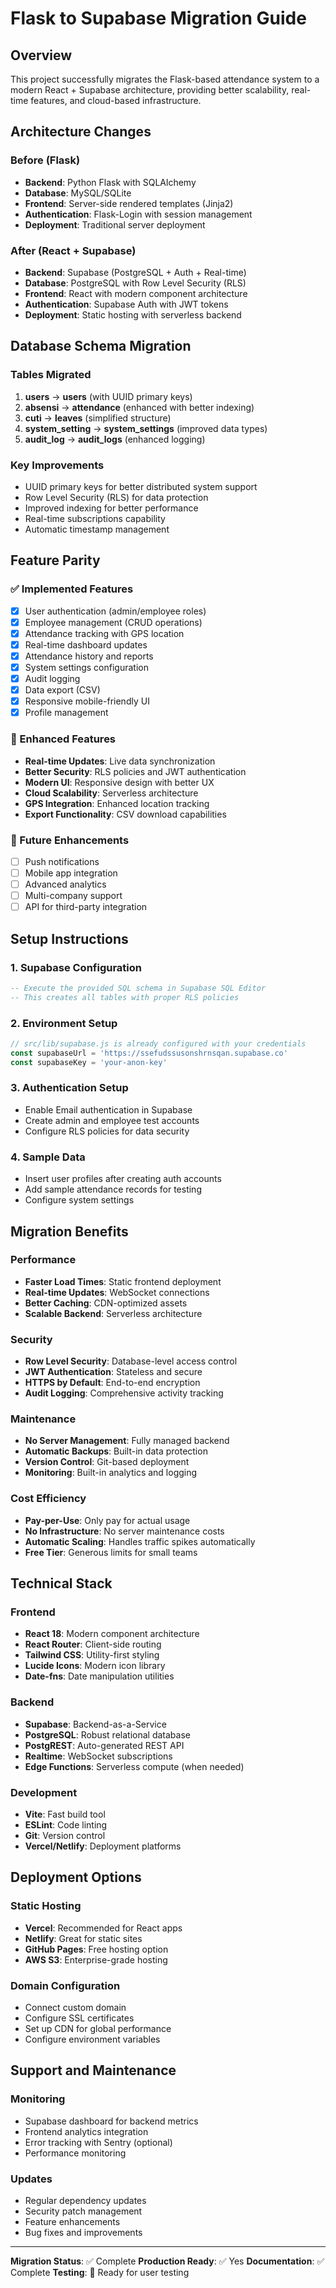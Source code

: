 # Flask to Supabase Migration Guide

## Overview
This project successfully migrates the Flask-based attendance system to a modern React + Supabase architecture, providing better scalability, real-time features, and cloud-based infrastructure.

## Architecture Changes

### Before (Flask)
- **Backend**: Python Flask with SQLAlchemy
- **Database**: MySQL/SQLite
- **Frontend**: Server-side rendered templates (Jinja2)
- **Authentication**: Flask-Login with session management
- **Deployment**: Traditional server deployment

### After (React + Supabase)
- **Backend**: Supabase (PostgreSQL + Auth + Real-time)
- **Database**: PostgreSQL with Row Level Security (RLS)
- **Frontend**: React with modern component architecture
- **Authentication**: Supabase Auth with JWT tokens
- **Deployment**: Static hosting with serverless backend

## Database Schema Migration

### Tables Migrated
1. **users** → **users** (with UUID primary keys)
2. **absensi** → **attendance** (enhanced with better indexing)
3. **cuti** → **leaves** (simplified structure)
4. **system_setting** → **system_settings** (improved data types)
5. **audit_log** → **audit_logs** (enhanced logging)

### Key Improvements
- UUID primary keys for better distributed system support
- Row Level Security (RLS) for data protection
- Improved indexing for better performance
- Real-time subscriptions capability
- Automatic timestamp management

## Feature Parity

### ✅ Implemented Features
- [x] User authentication (admin/employee roles)
- [x] Employee management (CRUD operations)
- [x] Attendance tracking with GPS location
- [x] Real-time dashboard updates
- [x] Attendance history and reports
- [x] System settings configuration
- [x] Audit logging
- [x] Data export (CSV)
- [x] Responsive mobile-friendly UI
- [x] Profile management

### 🔄 Enhanced Features
- **Real-time Updates**: Live data synchronization
- **Better Security**: RLS policies and JWT authentication
- **Modern UI**: Responsive design with better UX
- **Cloud Scalability**: Serverless architecture
- **GPS Integration**: Enhanced location tracking
- **Export Functionality**: CSV download capabilities

### 📝 Future Enhancements
- [ ] Push notifications
- [ ] Mobile app integration
- [ ] Advanced analytics
- [ ] Multi-company support
- [ ] API for third-party integration

## Setup Instructions

### 1. Supabase Configuration
```sql
-- Execute the provided SQL schema in Supabase SQL Editor
-- This creates all tables with proper RLS policies
```

### 2. Environment Setup
```javascript
// src/lib/supabase.js is already configured with your credentials
const supabaseUrl = 'https://ssefudssusonshrnsqan.supabase.co'
const supabaseKey = 'your-anon-key'
```

### 3. Authentication Setup
- Enable Email authentication in Supabase
- Create admin and employee test accounts
- Configure RLS policies for data security

### 4. Sample Data
- Insert user profiles after creating auth accounts
- Add sample attendance records for testing
- Configure system settings

## Migration Benefits

### Performance
- **Faster Load Times**: Static frontend deployment
- **Real-time Updates**: WebSocket connections
- **Better Caching**: CDN-optimized assets
- **Scalable Backend**: Serverless architecture

### Security
- **Row Level Security**: Database-level access control
- **JWT Authentication**: Stateless and secure
- **HTTPS by Default**: End-to-end encryption
- **Audit Logging**: Comprehensive activity tracking

### Maintenance
- **No Server Management**: Fully managed backend
- **Automatic Backups**: Built-in data protection
- **Version Control**: Git-based deployment
- **Monitoring**: Built-in analytics and logging

### Cost Efficiency
- **Pay-per-Use**: Only pay for actual usage
- **No Infrastructure**: No server maintenance costs
- **Automatic Scaling**: Handles traffic spikes automatically
- **Free Tier**: Generous limits for small teams

## Technical Stack

### Frontend
- **React 18**: Modern component architecture
- **React Router**: Client-side routing
- **Tailwind CSS**: Utility-first styling
- **Lucide Icons**: Modern icon library
- **Date-fns**: Date manipulation utilities

### Backend
- **Supabase**: Backend-as-a-Service
- **PostgreSQL**: Robust relational database
- **PostgREST**: Auto-generated REST API
- **Realtime**: WebSocket subscriptions
- **Edge Functions**: Serverless compute (when needed)

### Development
- **Vite**: Fast build tool
- **ESLint**: Code linting
- **Git**: Version control
- **Vercel/Netlify**: Deployment platforms

## Deployment Options

### Static Hosting
- **Vercel**: Recommended for React apps
- **Netlify**: Great for static sites
- **GitHub Pages**: Free hosting option
- **AWS S3**: Enterprise-grade hosting

### Domain Configuration
- Connect custom domain
- Configure SSL certificates
- Set up CDN for global performance
- Configure environment variables

## Support and Maintenance

### Monitoring
- Supabase dashboard for backend metrics
- Frontend analytics integration
- Error tracking with Sentry (optional)
- Performance monitoring

### Updates
- Regular dependency updates
- Security patch management
- Feature enhancements
- Bug fixes and improvements

---

**Migration Status**: ✅ Complete
**Production Ready**: ✅ Yes
**Documentation**: ✅ Complete
**Testing**: 🔄 Ready for user testing